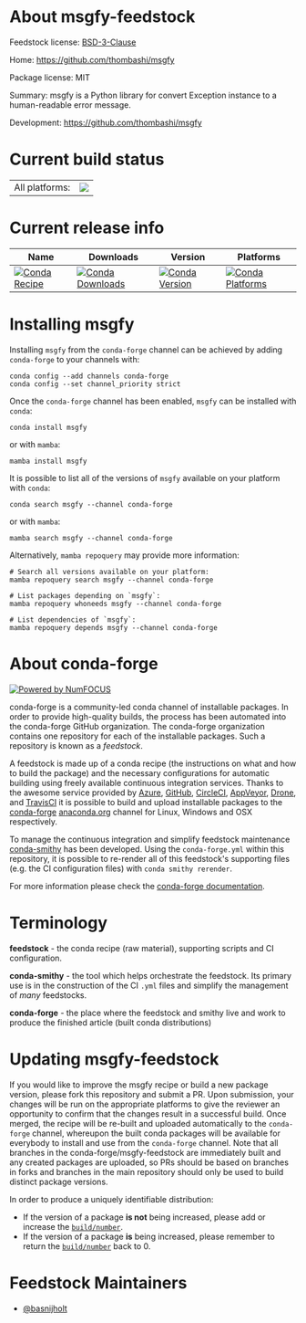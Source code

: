 About msgfy-feedstock
=====================

Feedstock license: [BSD-3-Clause](https://github.com/conda-forge/msgfy-feedstock/blob/main/LICENSE.txt)

Home: https://github.com/thombashi/msgfy

Package license: MIT

Summary: msgfy is a Python library for convert Exception instance to a human-readable error message.

Development: https://github.com/thombashi/msgfy

Current build status
====================


<table><tr><td>All platforms:</td>
    <td>
      <a href="https://dev.azure.com/conda-forge/feedstock-builds/_build/latest?definitionId=10446&branchName=main">
        <img src="https://dev.azure.com/conda-forge/feedstock-builds/_apis/build/status/msgfy-feedstock?branchName=main">
      </a>
    </td>
  </tr>
</table>

Current release info
====================

| Name | Downloads | Version | Platforms |
| --- | --- | --- | --- |
| [![Conda Recipe](https://img.shields.io/badge/recipe-msgfy-green.svg)](https://anaconda.org/conda-forge/msgfy) | [![Conda Downloads](https://img.shields.io/conda/dn/conda-forge/msgfy.svg)](https://anaconda.org/conda-forge/msgfy) | [![Conda Version](https://img.shields.io/conda/vn/conda-forge/msgfy.svg)](https://anaconda.org/conda-forge/msgfy) | [![Conda Platforms](https://img.shields.io/conda/pn/conda-forge/msgfy.svg)](https://anaconda.org/conda-forge/msgfy) |

Installing msgfy
================

Installing `msgfy` from the `conda-forge` channel can be achieved by adding `conda-forge` to your channels with:

```
conda config --add channels conda-forge
conda config --set channel_priority strict
```

Once the `conda-forge` channel has been enabled, `msgfy` can be installed with `conda`:

```
conda install msgfy
```

or with `mamba`:

```
mamba install msgfy
```

It is possible to list all of the versions of `msgfy` available on your platform with `conda`:

```
conda search msgfy --channel conda-forge
```

or with `mamba`:

```
mamba search msgfy --channel conda-forge
```

Alternatively, `mamba repoquery` may provide more information:

```
# Search all versions available on your platform:
mamba repoquery search msgfy --channel conda-forge

# List packages depending on `msgfy`:
mamba repoquery whoneeds msgfy --channel conda-forge

# List dependencies of `msgfy`:
mamba repoquery depends msgfy --channel conda-forge
```


About conda-forge
=================

[![Powered by
NumFOCUS](https://img.shields.io/badge/powered%20by-NumFOCUS-orange.svg?style=flat&colorA=E1523D&colorB=007D8A)](https://numfocus.org)

conda-forge is a community-led conda channel of installable packages.
In order to provide high-quality builds, the process has been automated into the
conda-forge GitHub organization. The conda-forge organization contains one repository
for each of the installable packages. Such a repository is known as a *feedstock*.

A feedstock is made up of a conda recipe (the instructions on what and how to build
the package) and the necessary configurations for automatic building using freely
available continuous integration services. Thanks to the awesome service provided by
[Azure](https://azure.microsoft.com/en-us/services/devops/), [GitHub](https://github.com/),
[CircleCI](https://circleci.com/), [AppVeyor](https://www.appveyor.com/),
[Drone](https://cloud.drone.io/welcome), and [TravisCI](https://travis-ci.com/)
it is possible to build and upload installable packages to the
[conda-forge](https://anaconda.org/conda-forge) [anaconda.org](https://anaconda.org/)
channel for Linux, Windows and OSX respectively.

To manage the continuous integration and simplify feedstock maintenance
[conda-smithy](https://github.com/conda-forge/conda-smithy) has been developed.
Using the ``conda-forge.yml`` within this repository, it is possible to re-render all of
this feedstock's supporting files (e.g. the CI configuration files) with ``conda smithy rerender``.

For more information please check the [conda-forge documentation](https://conda-forge.org/docs/).

Terminology
===========

**feedstock** - the conda recipe (raw material), supporting scripts and CI configuration.

**conda-smithy** - the tool which helps orchestrate the feedstock.
                   Its primary use is in the construction of the CI ``.yml`` files
                   and simplify the management of *many* feedstocks.

**conda-forge** - the place where the feedstock and smithy live and work to
                  produce the finished article (built conda distributions)


Updating msgfy-feedstock
========================

If you would like to improve the msgfy recipe or build a new
package version, please fork this repository and submit a PR. Upon submission,
your changes will be run on the appropriate platforms to give the reviewer an
opportunity to confirm that the changes result in a successful build. Once
merged, the recipe will be re-built and uploaded automatically to the
`conda-forge` channel, whereupon the built conda packages will be available for
everybody to install and use from the `conda-forge` channel.
Note that all branches in the conda-forge/msgfy-feedstock are
immediately built and any created packages are uploaded, so PRs should be based
on branches in forks and branches in the main repository should only be used to
build distinct package versions.

In order to produce a uniquely identifiable distribution:
 * If the version of a package **is not** being increased, please add or increase
   the [``build/number``](https://docs.conda.io/projects/conda-build/en/latest/resources/define-metadata.html#build-number-and-string).
 * If the version of a package **is** being increased, please remember to return
   the [``build/number``](https://docs.conda.io/projects/conda-build/en/latest/resources/define-metadata.html#build-number-and-string)
   back to 0.

Feedstock Maintainers
=====================

* [@basnijholt](https://github.com/basnijholt/)

